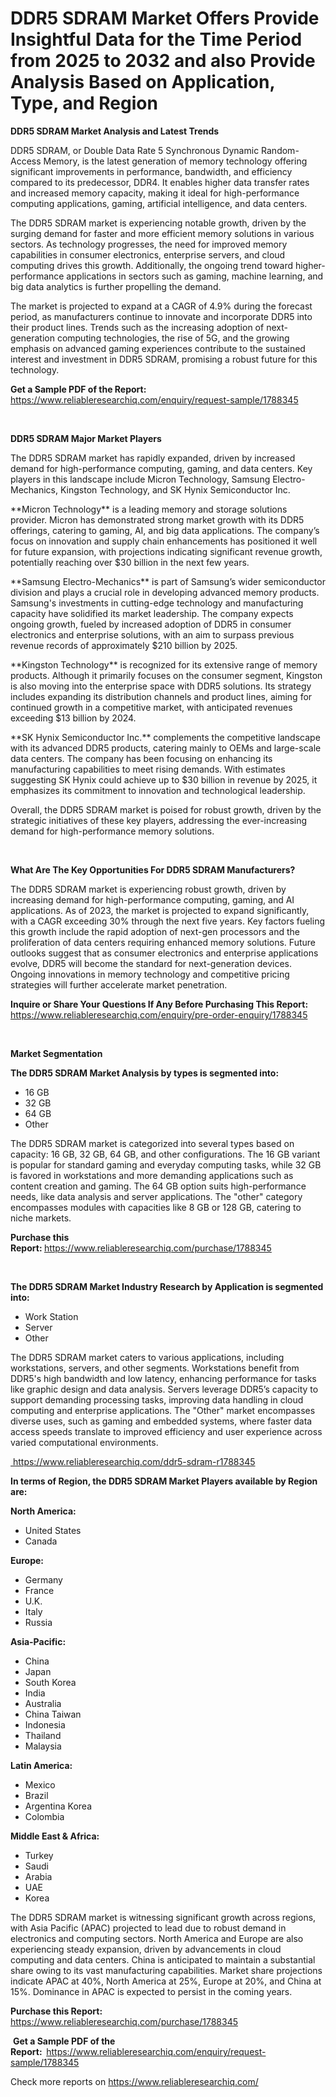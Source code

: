 <p><h1>DDR5 SDRAM Market Offers Provide Insightful Data for the Time Period from 2025 to 2032 and also Provide Analysis Based on Application, Type, and Region</h1></p><p><strong>DDR5 SDRAM Market Analysis and Latest Trends</strong></p>
<p><p>DDR5 SDRAM, or Double Data Rate 5 Synchronous Dynamic Random-Access Memory, is the latest generation of memory technology offering significant improvements in performance, bandwidth, and efficiency compared to its predecessor, DDR4. It enables higher data transfer rates and increased memory capacity, making it ideal for high-performance computing applications, gaming, artificial intelligence, and data centers.</p><p>The DDR5 SDRAM market is experiencing notable growth, driven by the surging demand for faster and more efficient memory solutions in various sectors. As technology progresses, the need for improved memory capabilities in consumer electronics, enterprise servers, and cloud computing drives this growth. Additionally, the ongoing trend toward higher-performance applications in sectors such as gaming, machine learning, and big data analytics is further propelling the demand.</p><p>The market is projected to expand at a CAGR of 4.9% during the forecast period, as manufacturers continue to innovate and incorporate DDR5 into their product lines. Trends such as the increasing adoption of next-generation computing technologies, the rise of 5G, and the growing emphasis on advanced gaming experiences contribute to the sustained interest and investment in DDR5 SDRAM, promising a robust future for this technology.</p></p>
<p><strong>Get a Sample PDF of the Report:&nbsp;</strong> <a href="https://www.reliableresearchiq.com/enquiry/request-sample/1788345?utm_campaign=1743&utm_medium=2&utm_source=Github&utm_content=ia&utm_term=11022025&utm_id=ddr5-sdram">https://www.reliableresearchiq.com/enquiry/request-sample/1788345</a></p>
<p>&nbsp;</p>
<p><strong>DDR5 SDRAM Major Market Players</strong></p>
<p><p>The DDR5 SDRAM market has rapidly expanded, driven by increased demand for high-performance computing, gaming, and data centers. Key players in this landscape include Micron Technology, Samsung Electro-Mechanics, Kingston Technology, and SK Hynix Semiconductor Inc.</p><p>**Micron Technology** is a leading memory and storage solutions provider. Micron has demonstrated strong market growth with its DDR5 offerings, catering to gaming, AI, and big data applications. The company’s focus on innovation and supply chain enhancements has positioned it well for future expansion, with projections indicating significant revenue growth, potentially reaching over $30 billion in the next few years.</p><p>**Samsung Electro-Mechanics** is part of Samsung’s wider semiconductor division and plays a crucial role in developing advanced memory products. Samsung's investments in cutting-edge technology and manufacturing capacity have solidified its market leadership. The company expects ongoing growth, fueled by increased adoption of DDR5 in consumer electronics and enterprise solutions, with an aim to surpass previous revenue records of approximately $210 billion by 2025.</p><p>**Kingston Technology** is recognized for its extensive range of memory products. Although it primarily focuses on the consumer segment, Kingston is also moving into the enterprise space with DDR5 solutions. Its strategy includes expanding its distribution channels and product lines, aiming for continued growth in a competitive market, with anticipated revenues exceeding $13 billion by 2024.</p><p>**SK Hynix Semiconductor Inc.** complements the competitive landscape with its advanced DDR5 products, catering mainly to OEMs and large-scale data centers. The company has been focusing on enhancing its manufacturing capabilities to meet rising demands. With estimates suggesting SK Hynix could achieve up to $30 billion in revenue by 2025, it emphasizes its commitment to innovation and technological leadership.</p><p>Overall, the DDR5 SDRAM market is poised for robust growth, driven by the strategic initiatives of these key players, addressing the ever-increasing demand for high-performance memory solutions.</p></p>
<p>&nbsp;</p>
<p><strong>What Are The Key Opportunities For DDR5 SDRAM Manufacturers?</strong></p>
<p><p>The DDR5 SDRAM market is experiencing robust growth, driven by increasing demand for high-performance computing, gaming, and AI applications. As of 2023, the market is projected to expand significantly, with a CAGR exceeding 30% through the next five years. Key factors fueling this growth include the rapid adoption of next-gen processors and the proliferation of data centers requiring enhanced memory solutions. Future outlooks suggest that as consumer electronics and enterprise applications evolve, DDR5 will become the standard for next-generation devices. Ongoing innovations in memory technology and competitive pricing strategies will further accelerate market penetration.</p></p>
<p><strong>Inquire or Share Your Questions If Any Before Purchasing This Report:</strong> <a href="https://www.reliableresearchiq.com/enquiry/pre-order-enquiry/1788345?utm_campaign=1743&utm_medium=2&utm_source=Github&utm_content=ia&utm_term=11022025&utm_id=ddr5-sdram">https://www.reliableresearchiq.com/enquiry/pre-order-enquiry/1788345</a></p>
<p>&nbsp;</p>
<p><strong>Market Segmentation</strong></p>
<p><strong>The DDR5 SDRAM Market Analysis by types is segmented into:</strong></p>
<p><ul><li>16 GB</li><li>32 GB</li><li>64 GB</li><li>Other</li></ul></p>
<p><p>The DDR5 SDRAM market is categorized into several types based on capacity: 16 GB, 32 GB, 64 GB, and other configurations. The 16 GB variant is popular for standard gaming and everyday computing tasks, while 32 GB is favored in workstations and more demanding applications such as content creation and gaming. The 64 GB option suits high-performance needs, like data analysis and server applications. The "other" category encompasses modules with capacities like 8 GB or 128 GB, catering to niche markets.</p></p>
<p><strong>Purchase this Report:&nbsp;</strong><a href="https://www.reliableresearchiq.com/purchase/1788345?utm_campaign=1743&utm_medium=2&utm_source=Github&utm_content=ia&utm_term=11022025&utm_id=ddr5-sdram">https://www.reliableresearchiq.com/purchase/1788345</a></p>
<p>&nbsp;</p>
<p><strong>The DDR5 SDRAM Market Industry Research by Application is segmented into:</strong></p>
<p><ul><li>Work Station</li><li>Server</li><li>Other</li></ul></p>
<p><p>The DDR5 SDRAM market caters to various applications, including workstations, servers, and other segments. Workstations benefit from DDR5's high bandwidth and low latency, enhancing performance for tasks like graphic design and data analysis. Servers leverage DDR5’s capacity to support demanding processing tasks, improving data handling in cloud computing and enterprise applications. The "Other" market encompasses diverse uses, such as gaming and embedded systems, where faster data access speeds translate to improved efficiency and user experience across varied computational environments.</p></p>
<p><a href="https://www.reliableresearchiq.com/ddr5-sdram-r1788345?utm_campaign=1743&utm_medium=2&utm_source=Github&utm_content=ia&utm_term=11022025&utm_id=ddr5-sdram">&nbsp;https://www.reliableresearchiq.com/ddr5-sdram-r1788345</a></p>
<p><strong>In terms of Region, the DDR5 SDRAM Market Players available by Region are:</strong></p>
<p>
    <p> <strong> North America: </strong>
        <ul>
            <li>United States</li>
            <li>Canada</li>
        </ul>
        </p> 
    <p> <strong> Europe: </strong>
        <ul>
            <li>Germany</li>
            <li>France</li>
            <li>U.K.</li>
            <li>Italy</li>
            <li>Russia</li>
        </ul>
        </p> 
    <p> <strong> Asia-Pacific: </strong>
        <ul>
            <li>China</li>
            <li>Japan</li>
            <li>South Korea</li>
            <li>India</li>
            <li>Australia</li>
            <li>China Taiwan</li>
            <li>Indonesia</li>
            <li>Thailand</li>
            <li>Malaysia</li>
        </ul>
        </p> 
    <p> <strong> Latin America: </strong>
        <ul>
            <li>Mexico</li>
            <li>Brazil</li>
            <li>Argentina Korea</li>
            <li>Colombia</li>
        </ul>
        </p> 
    <p> <strong> Middle East & Africa: </strong>
        <ul>
            <li>Turkey</li>
            <li>Saudi</li>
            <li>Arabia</li>
            <li>UAE</li>
            <li>Korea</li>
        </ul>
    </p>
    </p>
<p><p>The DDR5 SDRAM market is witnessing significant growth across regions, with Asia Pacific (APAC) projected to lead due to robust demand in electronics and computing sectors. North America and Europe are also experiencing steady expansion, driven by advancements in cloud computing and data centers. China is anticipated to maintain a substantial share owing to its vast manufacturing capabilities. Market share projections indicate APAC at 40%, North America at 25%, Europe at 20%, and China at 15%. Dominance in APAC is expected to persist in the coming years.</p></p>
<p><strong>Purchase this Report: </strong><a href="https://www.reliableresearchiq.com/purchase/1788345?utm_campaign=1743&utm_medium=2&utm_source=Github&utm_content=ia&utm_term=11022025&utm_id=ddr5-sdram">https://www.reliableresearchiq.com/purchase/1788345</a></p>
<p>&nbsp;<strong>Get a Sample PDF of the Report:&nbsp;&nbsp;</strong><a href="https://www.reliableresearchiq.com/enquiry/request-sample/1788345?utm_campaign=1743&utm_medium=2&utm_source=Github&utm_content=ia&utm_term=11022025&utm_id=ddr5-sdram">https://www.reliableresearchiq.com/enquiry/request-sample/1788345</a></p>
<p><strong></strong></p>
<p>Check more reports on <a href="https://www.reliableresearchiq.com/?utm_campaign=1743&utm_medium=2&utm_source=Github&utm_content=ia&utm_term=11022025&utm_id=ddr5-sdram">https://www.reliableresearchiq.com/</a></p>